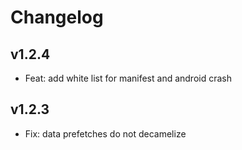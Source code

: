 # Changelog

## v1.2.4

- Feat: add white list for manifest and android crash

## v1.2.3

- Fix: data prefetches do not decamelize 

